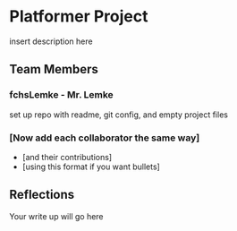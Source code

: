 # Platformer Project
insert description here


## Team Members
### fchsLemke - Mr. Lemke
set up repo with readme, git config, and empty project files
### [Now add each collaborator the same way]
* [and their contributions]
* [using this format if you want bullets]


## Reflections

Your write up will go here
